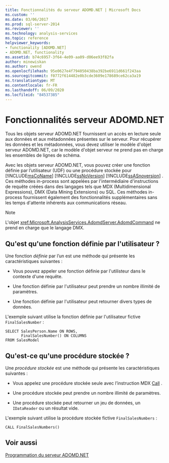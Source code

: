 ```yaml
---
title: Fonctionnalités du serveur ADOMD.NET | Microsoft Docs
ms.custom: ''
ms.date: 03/06/2017
ms.prod: sql-server-2014
ms.reviewer: ''
ms.technology: analysis-services
ms.topic: reference
helpviewer_keywords:
- functionality [ADOMD.NET]
- ADOMD.NET, functionality
ms.assetid: b74c6957-3f64-4e09-aa09-d06ee93f82fa
author: minewiskan
ms.author: owend
ms.openlocfilehash: 95e0627e4f794050438ba392be6911d661f243aa
ms.sourcegitcommit: f0772f614482e0b3cde3609e178689ce62ca3a19
ms.translationtype: MT
ms.contentlocale: fr-FR
ms.lasthandoff: 06/09/2020
ms.locfileid: "84537385"
---
```

# <a name="adomdnet-server-functionality"></a>Fonctionnalités serveur ADOMD.NET
  Tous les objets serveur ADOMD.NET fournissent un accès en lecture seule aux données et aux métadonnées présentes sur le serveur. Pour récupérer les données et les métadonnées, vous devez utiliser le modèle d'objet serveur ADOMD.NET, car le modèle d'objet serveur ne prend pas en charge les ensembles de lignes de schéma.  
  
 Avec les objets serveur ADOMD.NET, vous pouvez créer une fonction définie par l’utilisateur (UDF) ou une procédure stockée pour [!INCLUDE[msCoName](../../includes/msconame-md.md)] [!INCLUDE[ssNoVersion](../../includes/ssnoversion-md.md)] [!INCLUDE[ssASnoversion](../../includes/ssasnoversion-md.md)] . Ces méthodes in-process sont appelées par l'intermédiaire d'instructions de requête créées dans des langages tels que MDX (Multidimensional Expressions), DMX (Data Mining Extensions) ou SQL. Ces méthodes in-process fournissent également des fonctionnalités supplémentaires sans les temps d'attente inhérents aux communications réseau.  
  
> [!NOTE]  
>  L'objet <xref:Microsoft.AnalysisServices.AdomdServer.AdomdCommand> ne prend en charge que le langage DMX.  
  
## <a name="what-is-a-udf"></a>Qu'est qu'une fonction définie par l'utilisateur ?  
 Une fonction *définie* par l’un est une méthode qui présente les caractéristiques suivantes :  
  
-   Vous pouvez appeler une fonction définie par l'utilisteur dans le contexte d'une requête.  
  
-   Une fonction définie par l'utilisateur peut prendre un nombre illimité de paramètres.  
  
-   Une fonction définie par l'utilisateur peut retourner divers types de données.  
  
 L'exemple suivant utilise la fonction définie par l'utilisateur fictive `FinalSalesNumber` :  
  
```  
SELECT SalesPerson.Name ON ROWS,  
       FinalSalesNumber() ON COLUMNS  
FROM SalesModel  
```  
  
## <a name="what-is-a-stored-procedure"></a>Qu'est-ce qu'une procédure stockée ?  
 Une *procédure stockée* est une méthode qui présente les caractéristiques suivantes :  
  
-   Vous appelez une procédure stockée seule avec l’instruction MDX [Call](/sql/mdx/mdx-data-manipulation-call) .  
  
-   Une procédure stockée peut prendre un nombre illimité de paramètres.  
  
-   Une procédure stockée peut retourner un jeu de données, un `IDataReader` ou un résultat vide.  
  
 L'exemple suivant utilise la procédure stockée fictive `FinalSalesNumbers` :  
  
```  
CALL FinalSalesNumbers()  
```  
  
## <a name="see-also"></a>Voir aussi  
 [Programmation du serveur ADOMD.NET](https://docs.microsoft.com/bi-reference/adomd/multidimensional-models-adomd-net-server/adomd-net-server-programming)  
  
  
